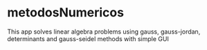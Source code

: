 # metodosNumericos
This app solves linear algebra problems using gauss, gauss-jordan, determinants and gauss-seidel methods with simple GUI
